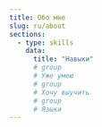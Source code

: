 ```yaml
---
title: Обо мне
slug: ru/about
sections:
  - type: skills
    data:
      title: "Навыки"
      # group
      # Уже умею
      # group
      # Хочу выучить
      # group
      # Языки
---
```

